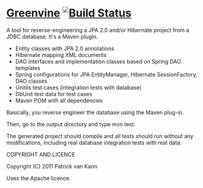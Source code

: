 [Greenvine](http://eusa.github.com/greenvine/index.html) [![Build Status](https://secure.travis-ci.org/eusa/greenvine.png)](http://travis-ci.org/eusa/greenvine)
==========
A tool for reverse-engineering a JPA 2.0 and/or Hibernate project from a JDBC database. It's a Maven plugin.

 - Entity classes with JPA 2.0 annotations
 - Hibernate mapping XML documents
 - DAO interfaces and implementation classes based on Spring DAO templates
 - Spring configurations for JPA EntityManager, Hibernate SessionFactory, DAO classes
 - Unitils test cases (integration tests with database)
 - DbUnit test data for test cases
 - Maven POM with all dependencies
 
Basically, you reverse engineer the database using the Maven plug-in.

Then, go to the output directory and type mvn test.

The generated project should compile and all tests should run without any modifications, including real database integration tests with real data.

COPYRIGHT AND LICENCE

Copyright (C) 2011 Patrick van Kann

Uses the Apache licence.
